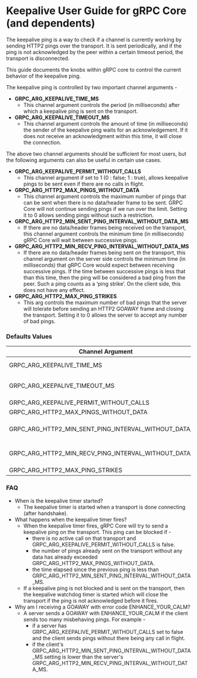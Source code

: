 # Keepalive User Guide for gRPC Core (and dependents)

The keepalive ping is a way to check if a channel is currently working by sending HTTP2 pings over the transport. It is sent periodically, and if the ping is not acknowledged by the peer within a certain timeout period, the transport is disconnected.

This guide documents the knobs within gRPC core to control the current behavior of the keepalive ping.

The keepalive ping is controlled by two important channel arguments -

- **GRPC_ARG_KEEPALIVE_TIME_MS**
  - This channel argument controls the period (in milliseconds) after which a keepalive ping is sent on the transport.
- **GRPC_ARG_KEEPALIVE_TIMEOUT_MS**
  - This channel argument controls the amount of time (in milliseconds) the sender of the keepalive ping waits for an acknowledgement. If it does not receive an acknowledgment within this time, it will close the connection.

The above two channel arguments should be sufficient for most users, but the following arguments can also be useful in certain use cases.

- **GRPC_ARG_KEEPALIVE_PERMIT_WITHOUT_CALLS**
  - This channel argument if set to 1 (0 : false; 1 : true), allows keepalive pings to be sent even if there are no calls in flight.
- **GRPC_ARG_HTTP2_MAX_PINGS_WITHOUT_DATA**
  - This channel argument controls the maximum number of pings that can be sent when there is no data/header frame to be sent. GRPC Core will not continue sending pings if we run over the limit. Setting it to 0 allows sending pings without such a restriction.
- **GRPC_ARG_HTTP2_MIN_SENT_PING_INTERVAL_WITHOUT_DATA_MS**
  - If there are no data/header frames being received on the transport, this channel argument controls the minimum time (in milliseconds) gRPC Core will wait between successive pings.
- **GRPC_ARG_HTTP2_MIN_RECV_PING_INTERVAL_WITHOUT_DATA_MS**
  - If there are no data/header frames being sent on the transport, this channel argument on the server side controls the minimum time (in milliseconds) that gRPC Core would expect between receiving successive pings. If the time between successive pings is less that than this time, then the ping will be considered a bad ping from the peer. Such a ping counts as a ‘ping strike’.
    On the client side, this does not have any effect.
- **GRPC_ARG_HTTP2_MAX_PING_STRIKES**
  - This arg controls the maximum number of bad pings that the server will tolerate before sending an HTTP2 GOAWAY frame and closing the transport. Setting it to 0 allows the server to accept any number of bad pings.

### Defaults Values

| Channel Argument                                      | Client             | Server             |
| ----------------------------------------------------- | ------------------ | ------------------ |
| GRPC_ARG_KEEPALIVE_TIME_MS                            | INT_MAX (disabled) | 7200000 (2 hours)  |
| GRPC_ARG_KEEPALIVE_TIMEOUT_MS                         | 20000 (20 seconds) | 20000 (20 seconds) |
| GRPC_ARG_KEEPALIVE_PERMIT_WITHOUT_CALLS               | 0 (false)          | 0 (false)          |
| GRPC_ARG_HTTP2_MAX_PINGS_WITHOUT_DATA                 | 2                  | 2                  |
| GRPC_ARG_HTTP2_MIN_SENT_PING_INTERVAL_WITHOUT_DATA_MS | 300000 (5 minutes) | 300000 (5 minutes) |
| GRPC_ARG_HTTP2_MIN_RECV_PING_INTERVAL_WITHOUT_DATA_MS | N/A                | 300000 (5 minutes) |
| GRPC_ARG_HTTP2_MAX_PING_STRIKES                       | N/A                | 2                  |

### FAQ

- When is the keepalive timer started?
  - The keepalive timer is started when a transport is done connecting (after handshake).
- What happens when the keepalive timer fires?
  - When the keepalive timer fires, gRPC Core will try to send a keepalive ping on the transport. This ping can be blocked if -
    - there is no active call on that transport and GRPC_ARG_KEEPALIVE_PERMIT_WITHOUT_CALLS is false.
    - the number of pings already sent on the transport without any data has already exceeded GRPC_ARG_HTTP2_MAX_PINGS_WITHOUT_DATA.
    - the time elapsed since the previous ping is less than GRPC_ARG_HTTP2_MIN_SENT_PING_INTERVAL_WITHOUT_DATA_MS.
  - If a keepalive ping is not blocked and is sent on the transport, then the keepalive watchdog timer is started which will close the transport if the ping is not acknowledged before it fires.
- Why am I receiving a GOAWAY with error code ENHANCE_YOUR_CALM?
  - A server sends a GOAWAY with ENHANCE_YOUR_CALM if the client sends too many misbehaving pings. For example -
    - if a server has GRPC_ARG_KEEPALIVE_PERMIT_WITHOUT_CALLS set to false and the client sends pings without there being any call in flight.
    - if the client's GRPC_ARG_HTTP2_MIN_SENT_PING_INTERVAL_WITHOUT_DATA_MS setting is lower than the server's GRPC_ARG_HTTP2_MIN_RECV_PING_INTERVAL_WITHOUT_DATA_MS.
